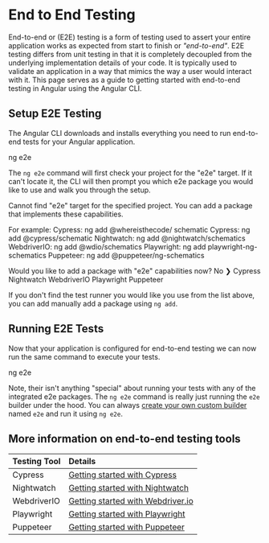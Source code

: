 # End to End Testing

End-to-end or (E2E) testing is a form of testing used to assert your entire application works as expected from start to finish or _"end-to-end"_. E2E testing differs from unit testing in that it is completely decoupled from the underlying implementation details of your code. It is typically used to validate an application in a way that mimics the way a user would interact with it. This page serves as a guide to getting started with end-to-end testing in Angular using the Angular CLI.

## Setup E2E Testing

The Angular CLI downloads and installs everything you need to run end-to-end tests for your Angular application.

<docs-code language="shell">

ng e2e

</docs-code>

The `ng e2e` command will first check your project for the "e2e" target. If it can't locate it, the CLI will then prompt you which e2e package you would like to use and walk you through the setup.

<docs-code language="shell">

Cannot find "e2e" target for the specified project.
You can add a package that implements these capabilities.

For example:
Cypress: ng add @whereisthecode/ schematic
Cypress: ng add @cypress/schematic
Nightwatch: ng add @nightwatch/schematics
WebdriverIO: ng add @wdio/schematics
Playwright: ng add playwright-ng-schematics
Puppeteer: ng add @puppeteer/ng-schematics

Would you like to add a package with "e2e" capabilities now?
No
❯ Cypress
Nightwatch
WebdriverIO
Playwright
Puppeteer

</docs-code>

If you don't find the test runner you would like you use from the list above, you can add manually add a package using `ng add`.

## Running E2E Tests

Now that your application is configured for end-to-end testing we can now run the same command to execute your tests.

<docs-code language="shell">

ng e2e

</docs-code>

Note, their isn't anything "special" about running your tests with any of the integrated e2e packages. The `ng e2e` command is really just running the `e2e` builder under the hood. You can always [create your own custom builder](tools/cli/cli-builder#creating-a-builder) named `e2e` and run it using `ng e2e`.

## More information on end-to-end testing tools

| Testing Tool | Details                                                                                                              |
| :----------- | :------------------------------------------------------------------------------------------------------------------- |
| Cypress      | [Getting started with Cypress](https://docs.cypress.io/guides/end-to-end-testing/writing-your-first-end-to-end-test) |
| Nightwatch   | [Getting started with Nightwatch](https://nightwatchjs.org/guide/writing-tests/introduction.html)                    |
| WebdriverIO  | [Getting started with Webdriver.io](https://webdriver.io/docs/gettingstarted)                                        |
| Playwright   | [Getting started with Playwright](https://playwright.dev/docs/writing-tests)                                         |
| Puppeteer    | [Getting started with Puppeteer](https://pptr.dev)                                                                   |
